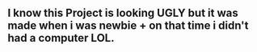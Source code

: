 ## I know this Project is looking UGLY but it was made when i was newbie + on that time i didn't had a computer LOL.

